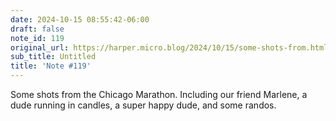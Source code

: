 ```yaml
---
date: 2024-10-15 08:55:42-06:00
draft: false
note_id: 119
original_url: https://harper.micro.blog/2024/10/15/some-shots-from.html
sub_title: Untitled
title: 'Note #119'
---
```


Some shots from the Chicago Marathon. Including our friend Marlene, a dude running in candles, a super happy dude, and some randos.